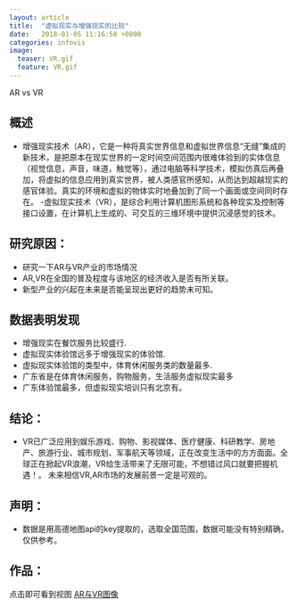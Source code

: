 ```yaml
---
layout: article
title:  "虚拟现实与增强现实的比较"
date:   2018-01-05 11:16:50 +0800
categories: infovis 
image:
  teaser: VR.gif
  feature: VR.gif
---
```


 AR vs VR

## 概述
- 增强现实技术（AR），它是一种将真实世界信息和虚拟世界信息“无缝”集成的新技术，是把原本在现实世界的一定时间空间范围内很难体验到的实体信息（视觉信息，声音，味道，触觉等），通过电脑等科学技术，模拟仿真后再叠加，将虚拟的信息应用到真实世界，被人类感官所感知，从而达到超越现实的感官体验。真实的环境和虚拟的物体实时地叠加到了同一个画面或空间同时存在。 
-虚拟现实技术（VR），是综合利用计算机图形系统和各种现实及控制等接口设置，在计算机上生成的、可交互的三维环境中提供沉浸感觉的技术。
## 研究原因：
- 研究一下AR与VR产业的市场情况
- AR,VR在全国的普及程度与该地区的经济收入是否有所关联。
- 新型产业的兴起在未来是否能呈现出更好的趋势未可知。

## 数据表明发现
- 增强现实在餐饮服务比较盛行.
- 虚拟现实体验馆远多于增强现实的体验馆.
- 虚拟现实体验馆的类型中，体育休闲服务类的数量最多.
- 广东省是在体育休闲服务，购物服务，生活服务虚拟现实最多
- 广东体验馆最多，但虚拟现实培训只有北京有。

## 结论：
- VR已广泛应用到娱乐游戏、购物、影视媒体、医疗健康、科研教学、房地产、旅游行业、城市规划、军事航天等领域，正在改变生活中的方方面面。全球正在掀起VR浪潮，VR给生活带来了无限可能，不想错过风口就要把握机遇！。
 未来相信VR,AR市场的发展前景一定是可观的。
## 声明：
- 数据是用高德地图api的key提取的，选取全国范围，数据可能没有特别精确，仅供参考。

## 作品：
点击即可看到视图
<a href="https://public.tableau.com/views/VRAR/3?:embed=y&:display_count=yes" target="_blank">AR与VR图像</a>

